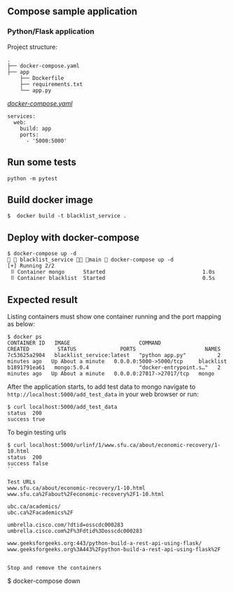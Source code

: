 ## Compose sample application
### Python/Flask application

Project structure:
```
.
├── docker-compose.yaml
├── app
    ├── Dockerfile
    ├── requirements.txt
    └── app.py

```

[_docker-compose.yaml_](docker-compose.yaml)
```
services: 
  web: 
    build: app 
    ports: 
      - '5000:5000'
```
## Run some tests
```
python -m pytest
```

## Build docker image

```
$  docker build -t blacklist_service .
```


## Deploy with docker-compose

```
$ docker-compose up -d
  blacklist_service  main  docker-compose up -d
[+] Running 2/2
 ⠿ Container mongo      Started                               1.0s
 ⠿ Container blacklist  Started                               0.5s
```

## Expected result

Listing containers must show one container running and the port mapping as below:
```
$ docker ps
CONTAINER ID   IMAGE                      COMMAND                  CREATED         STATUS              PORTS                      NAMES
7c53625a2904   blacklist_service:latest   "python app.py"          2 minutes ago   Up About a minute   0.0.0.0:5000->5000/tcp     blacklist
b1891791ea61   mongo:5.0.4                "docker-entrypoint.s…"   2 minutes ago   Up About a minute   0.0.0.0:27017->27017/tcp   mongo
```

After the application starts, to add test data to mongo navigate to `http://localhost:5000/add_test_data` in your web browser or run:
```
$ curl localhost:5000/add_test_data
status	200
success	true

```

To begin testing urls
```
$ curl localhost:5000/urlinf/1/www.sfu.ca/about/economic-recovery/1-10.html
status	200
success	false
``

Test URLs
www.sfu.ca/about/economic-recovery/1-10.html
www.sfu.ca%2Fabout%2Feconomic-recovery%2F1-10.html

ubc.ca/academics/
ubc.ca%2Facademics%2F

umbrella.cisco.com/?dtid=osscdc000283
umbrella.cisco.com%2F%3Fdtid%3Dosscdc000283

www.geeksforgeeks.org:443/python-build-a-rest-api-using-flask/
www.geeksforgeeks.org%3A443%2Fpython-build-a-rest-api-using-flask%2F


Stop and remove the containers
```
$ docker-compose down
```
